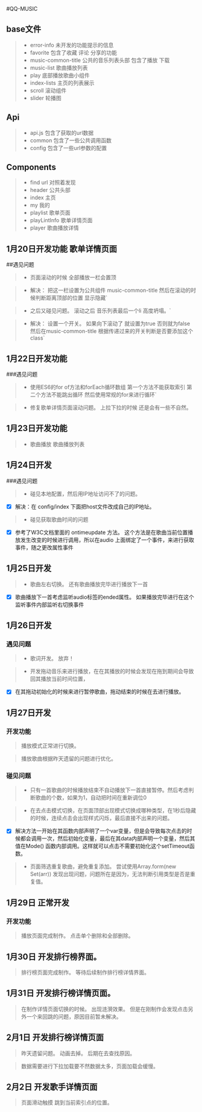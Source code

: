 #QQ-MUSIC

## base文件
  > * error-info  未开发的功能提示的信息
  > * favorite 包含了收藏  评论 分享的功能
  > * music-common-title 公共的音乐列表头部 包含了播放 下载
  > * music-list  歌曲播放列表
  > * play 底部播放歌曲小组件
  > * index-lists 主页的列表展示
  > * scroll  滚动组件
  > * slider  轮播图

## Api
  > * api.js 包含了获取的url数据
  > * common  包含了一些公共调用函数
  > * config 包含了一些url参数的配置

## Components
  > * find  url 对照着发现
  > * header  公共头部
  > * index   主页
  > * my  我的
  > * playlist  歌单页面
  > * playLintInfo  歌单详情页面
  > * player  歌曲播放详情

## 1月20日开发功能   歌单详情页面

##遇见问题

  > * 页面滚动的时候 全部播放一栏会置顶

  > * 解决： 把这一栏设置为公共组件 music-common-title  然后在滚动的时候判断距离顶部的位置 显示隐藏`

  > * 之后又碰见问题。  滚动之后  音乐列表最后一个li  高度坍塌。`

  > * 解决： 设置一个开关。  如果向下滚动了 就设置为true  否则就为false 然后在music-common-title 根据传递过来的开关判断是否要添加这个class`

## 1月22日开发功能

###遇见问题

  > * 使用ES6的for of方法和forEach循环数组 第一个方法不能获取索引 第二个方法不能跳出循环 然后使用常规的for来进行循环`

  > * 修复歌单详情页面滚动问题。  上拉下拉的时候 还是会有一些不自然。

## 1月23日开发功能

  > * 歌曲播放  歌曲播放列表

## 1月24日开发

###遇见问题

 > * 碰见本地配置，然后用IP地址访问不了的问题。
 - [x] 解决：在 config/index 下面把host文件改成自己的IP地址。

 > * 碰见获取歌曲时间的问题
 - [x] 参考了W3C文档里面的 ontimeupdate 方法。  这个方法是在歌曲当前位置播放发生改变的时候进行调用，所以在audio 上面绑定了一个事件，来进行获取事件，随之更改属性事件

## 1月25日开发

  > * 歌曲左右切换。  还有歌曲播放完毕进行播放下一首
  - [x] 歌曲播放下一首考虑监听audio标签的ended属性。 如果播放完毕进行在这个监听事件内部监听右切换事件

## 1月26日开发

### 遇见问题
  > * 歌词开发。   放弃！

  > * 开发拖动音乐来进行播放，在在其播放的时候会发现在拖到期间会导致回其播放当前时间位置，
  - [x] 在其拖动初始化的时候来进行暂停歌曲，拖动结束的时候在去进行播放。

## 1月27日开发

### 开发功能

  > 播放模式正常进行切换。

  > 播放歌曲根据昨天遗留的问题进行优化。

### 碰见问题

  > * 只有一首歌曲的时候播放结束不自动播放下一首直接暂停。然后考虑判断歌曲的个数，如果为1，自动把时间在重新调位0

  > * 在去点击模式切换，在页面顶部出现模式切换成哪种类型，在1秒后隐藏的时候，连续点击会出现样式闪烁，最后直接不出来的问题。

  - [x] 解决方法一开始在其函数内部声明了一个var变量，但是会导致每次点击的时候都会调用一次，然后初始化变量，最后在其data内部声明一个变量，然后其值在Mode() 函数内部调用。这样就可以点击不需要初始化这个setTimeout函数。

  > * 页面筛选重复歌曲，避免重复添加。 尝试使用Array.form(new Set(arr)) 发现出现问题，问题所在是因为，无法判断引用类型是否是重复值。

## 1月29日 正常开发

### 开发功能
  > 播放页面完成制作。
  > 点击单个删除和全部删除。

## 1月30日 开发排行榜界面。
  > 排行榜页面完成制作。
  > 等待后续制作排行榜详情界面。


## 1月31日 开发排行榜详情页面。

  > 在制作详情页面切换的时候。 出现涟漪效果。 但是在刚制作会发现点击另外一个来回跳的问题，原因目前暂未解决。

## 2月1日  开发排行榜详情页面

  > 昨天遗留问题。 动画去掉。  后期在去查找原因。

  > 数据需要进行下拉加载要不然数据太多，页面加载会缓慢。
  
## 2月2日  开发歌手详情页面
  
  > 页面滑动触摸 跳到当前索引点的位置。
